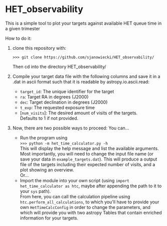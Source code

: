 # HET_observability

This is a simple tool to plot your targets against available HET queue time in a given trimester

How to do it:

1. clone this repository with:

     ```>>> git clone https://github.com/sjanowiecki/HET_observability/ ```

   Then cd into the directory HET_observability/

2. Compile your target data file with the following columns and save it in a .dat in ascii format such that it is readable by astropy.io.ascii.read:
   - `target_id`: The unique identifier for the target
   - `ra`: Target RA in degrees (J2000)
   - `dec`: Target declination in degrees (J2000)
   - `t_exp`: The requested exposure time
   - [`num_visits`]: The desired amount of visits of the targets.\
      Defaults to 1 if not provided.

3. Now, there are two possible ways to proceed:
   You can...
   - Run the program using\
   ```>>> python -m het_time_calculator.py -h```\
   This will display the help message and list the available arguments.\
   Most importantly, you will need to change the input file name (or save your data in `example_targets.dat`). This will produce a output file of the targets including their expected number of visits, and a plot showing an overview.\
   Or...
   - Import the module into your own script (using `import het_time_calculator as htc`, maybe after appending the path to it to your `sys` path).\
   From here, you can call the calculation pipeline using `htc.perform_all_calculations`, to which you'll have to provide your own `HetTimeCalcConfig` in order to change the parameters, and which will provide you with two astropy Tables that contain enriched information for your targets.

<!-- 
1. Replace the example target data in example_targets.dat with yours.

      RA,Dec(J2000) in decimal degrees, exposure time in seconds, and N visits

2. Edit the beginning of HET_obs.py to set the desired trimester (c_t and c_y).

3. Run HET_obs.py via:

       python HET_obs.py

   which will produce LST_VISITS_PI_20XX-X.pdf.

   This histogram shows the visits required for your targets
      and the available visits for all, grey+dark, and dark time. -->

